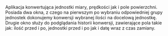 Aplikacja konwertująca jednostki miary, prędkości jak i pole powierzchni.
Posiada dwa okna, z czego na pierwszym po wybraniu odpowiedniej grupy jednostek
dokonujemy konwersji wybranej ilości na docelową jednostkę. Drugie okno
służy do podglądania historii konwersji, zawierające pola takie jak: ilość przed i po,
jednostki przed i po jak i datę wraz z czas zamiany.